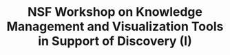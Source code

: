 ---
dateStart: 2008-03-10
dateEnd: 2008-03-11
title: "NSF Workshop on Knowledge Management and Visualization Tools in Support of Discovery (I)"
venue: "NSF Building"
organizer:
credit: "Places & Spaces"
city: "Washington, DC"
state:
country: USA
pdfLink: 20080310-workshop-support-discovery.pdf
venueImages:
 - sm: image01.sm.jpg
   lg: image01.lg.jpg
 - sm: image02.sm.jpg
   lg: image02.lg.jpg
 - sm: image03.sm.jpg
   lg: image03.lg.jpg
---